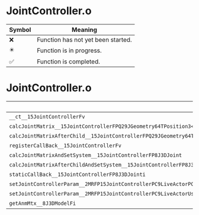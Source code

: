 # JointController.o
| Symbol | Meaning 
| ------------- | ------------- 
| :x: | Function has not yet been started. 
| :eight_pointed_black_star: | Function is in progress. 
| :white_check_mark: | Function is completed. 


# JointController.o
| Symbol | Decompiled? |
| ------------- | ------------- |
| `__ct__15JointControllerFv` | :white_check_mark: |
| `calcJointMatrix__15JointControllerFPQ29JGeometry64TPosition3<Q29JGeometry38TMatrix34<Q29JGeometry13SMatrix34C<f>>>RC19JointControllerInfo` | :white_check_mark: |
| `calcJointMatrixAfterChild__15JointControllerFPQ29JGeometry64TPosition3<Q29JGeometry38TMatrix34<Q29JGeometry13SMatrix34C<f>>>RC19JointControllerInfo` | :white_check_mark: |
| `registerCallBack__15JointControllerFv` | :white_check_mark: |
| `calcJointMatrixAndSetSystem__15JointControllerFP8J3DJoint` | :x: |
| `calcJointMatrixAfterChildAndSetSystem__15JointControllerFP8J3DJoint` | :x: |
| `staticCallBack__15JointControllerFP8J3DJointi` | :x: |
| `setJointControllerParam__2MRFP15JointControllerPC9LiveActorPCc` | :x: |
| `setJointControllerParam__2MRFP15JointControllerPC9LiveActorUs` | :x: |
| `getAnmMtx__8J3DModelFi` | :x: |
